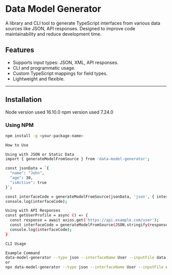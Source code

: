 # Data Model Generator

A library and CLI tool to generate TypeScript interfaces from various data sources like JSON, API responses. Designed to improve code maintainability and reduce development time.

## Features

- Supports input types: JSON, XML, API responses.
- CLI and programmatic usage.
- Custom TypeScript mappings for field types.
- Lightweight and flexible.

---

## Installation
Node version used 16.10.0
npm version used 7.24.0
### Using NPM
```bash
npm install -g <your-package-name>

How to Use

Using with JSON or Static Data
import { generateModelFromSource } from 'data-model-generator';

const jsonData = `{
  "name": "John",
  "age": 30,
  "isActive": true
}`;

const interfaceCode = generateModelFromSource(jsonData, 'json', { interfaceName: 'User' });
console.log(interfaceCode);

Using with API Responses
const getUserProfile = async () => {
  const response = await axios.get('https://api.example.com/user');
  const interfaceCode = generateModelFromSource(JSON.stringify(response.data), 'api', { interfaceName: 'UserProfile' });
  console.log(interfaceCode);
}

CLI Usage

Example Command
data-model-generator --type json --interfaceName User --inputFile data.json --outputFile userInterface.ts
or
npx data-model-generator --type json --interfaceName User --inputFile data.json --outputFile userInterface.ts

